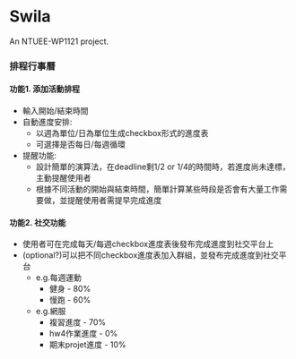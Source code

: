 # Swila
An NTUEE-WP1121 project.
### 排程行事曆
#### 功能1. 添加活動排程
- 輸入開始/結束時間
- 自動進度安排:
  - 以週為單位/日為單位生成checkbox形式的進度表
  - 可選擇是否每日/每週循環
- 提醒功能:
  - 設計簡單的演算法，在deadline剩1/2 or 1/4的時間時，若進度尚未達標，主動提醒使用者
  - 根據不同活動的開始與結束時間，簡單計算某些時段是否會有大量工作需要做，並提醒使用者需提早完成進度
#### 功能2. 社交功能
- 使用者可在完成每天/每週checkbox進度表後發布完成進度到社交平台上
- (optional?)可以把不同checkbox進度表加入群組，並發布完成進度到社交平台
  - e.g.每週運動
    - 健身 - 80%
    - 慢跑 - 60%
  - e.g.網服
    - 複習進度 - 70%
    - hw4作業進度 - 0%
    - 期末projet進度 - 10%
